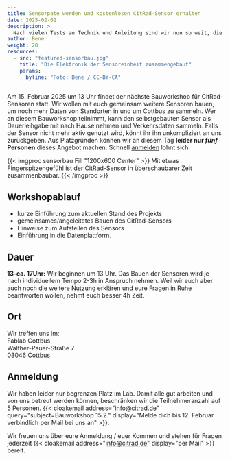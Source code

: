 ```yaml
---
title: Sensorpate werden und kostenlosen CitRad-Sensor erhalten
date: 2025-02-02
description: >
  Nach vielen Tests an Technik und Anleitung sind wir nun so weit, die ersten Sensoren gemeinsam mit Interessierten zusammenzubauen und Daten zu sammeln. Wer daran Interesse hat, ist am 15. Februar 2025 um 13 Uhr herzlich ins Fablab Cottbus eingeladen. 
author: Bene
weight: 20
resources:
  - src: "featured-sensorbau.jpg"
    title: "Die Elektronik der Sensoreinheit zusammengebaut"
    params:
      byline: "Foto: Bene / CC-BY-CA"
---
```


Am 15. Februar 2025 um 13 Uhr findet der nächste Bauworkshop für CitRad-Sensoren statt. Wir wollen mit euch gemeinsam weitere Sensoren bauen, um noch mehr Daten von Standorten in und um Cottbus zu sammeln. Wer an diesem Bauworkshop teilnimmt, kann den selbstgebauten Sensor als Dauerleihgabe mit nach Hause nehmen und Verkehrsdaten sammeln. Falls der Sensor nicht mehr aktiv genutzt wird, könnt ihr ihn unkompliziert an uns zurückgeben. Aus Platzgründen können wir an diesem Tag **leider nur *fünf* Personen** dieses Angebot machen. Schnell [anmelden](#anmeldung) lohnt sich.

{{< imgproc sensorbau Fill "1200x600 Center" >}}
Mit etwas Fingerspitzengefühl ist der CitRad-Sensor in überschaubarer Zeit zusammenbaubar.
{{< /imgproc >}}
 
## Workshopablauf
- kurze Einführung zum aktuellen Stand des Projekts
- gemeinsames/angeleitetes Bauen des CitRad-Sensors
- Hinweise zum Aufstellen des Sensors
- Einführung in die Datenplattform.
## Dauer
**13-ca. 17Uhr:** Wir beginnen um 13 Uhr. Das Bauen der Sensoren wird je nach individuellem Tempo 2-3h in Anspruch nehmen. Weil wir euch aber auch noch die weitere Nutzung erklären und eure Fragen in Ruhe beantworten wollen, nehmt euch besser 4h Zeit.
## Ort
Wir treffen uns im:<br>
Fablab Cottbus<br>
Walther-Pauer-Straße 7<br>
03046 Cottbus

## Anmeldung
Wir haben leider nur begrenzen Platz im Lab. Damit alle gut arbeiten und von uns betreut werden können, beschränken wir die Teilnehmeranzahl auf 5 Personen.  {{< cloakemail address="info@citrad.de" query="subject=Bauworkshop 15.2." display="Melde dich bis 12. Februar verbindlich per Mail bei uns an" >}}.

Wir freuen uns über eure Anmeldung / euer Kommen und stehen für Fragen jederzeit {{< cloakemail address="info@citrad.de" display="per Mail" >}} bereit. 